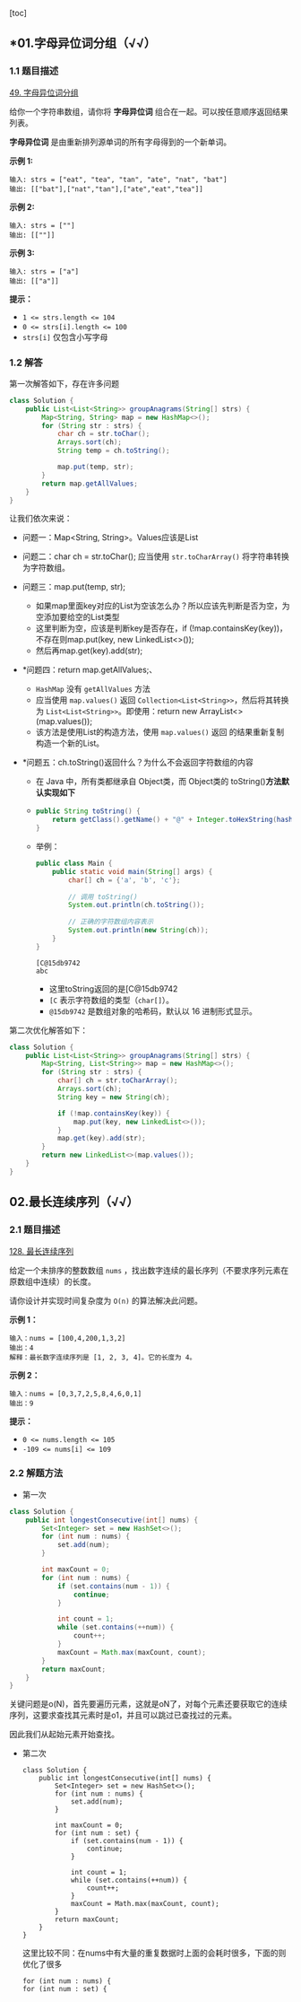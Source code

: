 [toc]



## *01.字母异位词分组（√√）

### 1.1 题目描述

[49. 字母异位词分组](https://leetcode.cn/problems/group-anagrams/)

给你一个字符串数组，请你将 **字母异位词** 组合在一起。可以按任意顺序返回结果列表。

**字母异位词** 是由重新排列源单词的所有字母得到的一个新单词。

**示例 1:**

```
输入: strs = ["eat", "tea", "tan", "ate", "nat", "bat"]
输出: [["bat"],["nat","tan"],["ate","eat","tea"]]
```

**示例 2:**

```
输入: strs = [""]
输出: [[""]]
```

**示例 3:**

```
输入: strs = ["a"]
输出: [["a"]]
```

**提示：**

- `1 <= strs.length <= 104`
- `0 <= strs[i].length <= 100`
- `strs[i]` 仅包含小写字母



### 1.2 解答

第一次解答如下，存在许多问题

```java
class Solution {
    public List<List<String>> groupAnagrams(String[] strs) {
        Map<String, String> map = new HashMap<>();
        for (String str : strs) {
            char ch = str.toChar();
            Arrays.sort(ch);
            String temp = ch.toString();

            map.put(temp, str);
        }
        return map.getAllValues;
    }
}
```

 让我们依次来说：

- 问题一：Map<String, String>。Values应该是List<String>

- 问题二：char ch = str.toChar(); 应当使用 `str.toCharArray()` 将字符串转换为字符数组。

- 问题三：map.put(temp, str);

  -  如果map里面key对应的List<String>为空该怎么办？所以应该先判断是否为空，为空添加要给空的List<String>类型
  - 这里判断为空，应该是判断key是否存在，if (!map.containsKey(key))，不存在则map.put(key, new LinkedList<>());
  - 然后再map.get(key).add(str);

- *问题四：return map.getAllValues;、

  - `HashMap` 没有 `getAllValues` 方法
  - 应当使用 `map.values()` 返回 `Collection<List<String>>`，然后将其转换为 `List<List<String>>`。即使用：return new ArrayList<>(map.values());
  - 该方法是使用List的构造方法，使用 `map.values()` 返回 的结果重新复制构造一个新的List。

- *问题五：ch.toString()返回什么？为什么不会返回字符数组的内容

  - 在 Java 中，所有类都继承自 Object类，而 Object类的 toString()**方法默认实现如下**

  - ```java
    public String toString() {
        return getClass().getName() + "@" + Integer.toHexString(hashCode());
    }
    ```

  - 举例：

    ```java
    public class Main {
        public static void main(String[] args) {
            char[] ch = {'a', 'b', 'c'};
            
            // 调用 toString()
            System.out.println(ch.toString());
            
            // 正确的字符数组内容表示
            System.out.println(new String(ch));
        }
    }
    ```

    ```
    [C@15db9742
    abc
    ```

    - 这里toString返回的是[C@15db9742
    - `[C` 表示字符数组的类型（`char[]`）。
    - `@15db9742` 是数组对象的哈希码，默认以 16 进制形式显示。

第二次优化解答如下：

```java
class Solution {
    public List<List<String>> groupAnagrams(String[] strs) {
        Map<String, List<String>> map = new HashMap<>();
        for (String str : strs) {
            char[] ch = str.toCharArray();
            Arrays.sort(ch);
            String key = new String(ch);

            if (!map.containsKey(key)) {
                map.put(key, new LinkedList<>());
            }
            map.get(key).add(str);
        }
        return new LinkedList<>(map.values());
    }
}
```





## 02.最长连续序列（√√）

### 2.1 题目描述

[128. 最长连续序列](https://leetcode.cn/problems/longest-consecutive-sequence/)

给定一个未排序的整数数组 `nums` ，找出数字连续的最长序列（不要求序列元素在原数组中连续）的长度。

请你设计并实现时间复杂度为 `O(n)` 的算法解决此问题。

 

**示例 1：**

```
输入：nums = [100,4,200,1,3,2]
输出：4
解释：最长数字连续序列是 [1, 2, 3, 4]。它的长度为 4。
```

**示例 2：**

```
输入：nums = [0,3,7,2,5,8,4,6,0,1]
输出：9
```

 

**提示：**

- `0 <= nums.length <= 105`
- `-109 <= nums[i] <= 109`



### 2.2 解题方法

- 第一次

```java
class Solution {
    public int longestConsecutive(int[] nums) {
        Set<Integer> set = new HashSet<>();
        for (int num : nums) {
            set.add(num);
        }

        int maxCount = 0;
        for (int num : nums) {
            if (set.contains(num - 1)) {
                continue;
            }

            int count = 1;
            while (set.contains(++num)) {
                count++;
            }
            maxCount = Math.max(maxCount, count);
        }
        return maxCount;
    }
}
```

关键问题是o(N)，首先要遍历元素，这就是oN了，对每个元素还要获取它的连续序列，这要求查找其元素时是o1，并且可以跳过已查找过的元素。

因此我们从起始元素开始查找。

- 第二次

  ```
  class Solution {
      public int longestConsecutive(int[] nums) {
          Set<Integer> set = new HashSet<>();
          for (int num : nums) {
              set.add(num);
          }
  
          int maxCount = 0;
          for (int num : set) {
              if (set.contains(num - 1)) {
                  continue;
              }
  
              int count = 1;
              while (set.contains(++num)) {
                  count++;
              }
              maxCount = Math.max(maxCount, count);
          }
          return maxCount;
      }
  }
  ```

  这里比较不同：在nums中有大量的重复数据时上面的会耗时很多，下面的则优化了很多

  ```
  for (int num : nums) {
  for (int num : set) {
  ```

  
